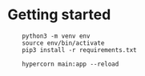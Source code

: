# Getting started

``` console
    python3 -m venv env
    source env/bin/activate
    pip3 install -r requirements.txt

    hypercorn main:app --reload

